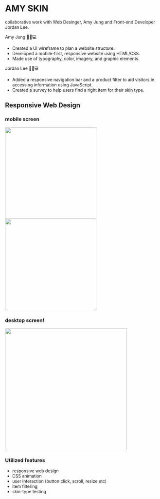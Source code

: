 # AMY SKIN
collaborative work with Web Desinger, Amy Jung and Front-end Developer Jordan Lee.

Amy Jung 👩‍🎨💻
- Created a UI wireframe to plan a website structure.
- Developed a mobile-first, responsive website using HTML/CSS.
- Made use of typography, color, imagery, and graphic elements.

Jordan Lee 👩‍💻💻
- Added a responsive navigation bar and a product filter to aid visitors in accessing information using JavaScript.
- Created a survey to help users find a right item for their skin type.
 
## Responsive Web Design
### mobile screen
[<img src="https://user-images.githubusercontent.com/67548512/159137641-21c40105-ea9c-4831-9b22-2b8733c9184a.png" width="300"/>](image.png)
[<img src="https://user-images.githubusercontent.com/67548512/159137647-09327257-27c7-4aa0-8fce-ef20d7f5220e.png" width="300"/>](image.png)

### desktop screen!
[<img src="https://user-images.githubusercontent.com/67548512/159137649-bd3515ff-4644-4cf6-bb74-1f68157394af.png" width="400"/>](image.png)


### Utilized features
- responsive web design 
- CSS animation
- user interaction (button click, scroll, resize etc)
- item filtering
- skin-type testing
